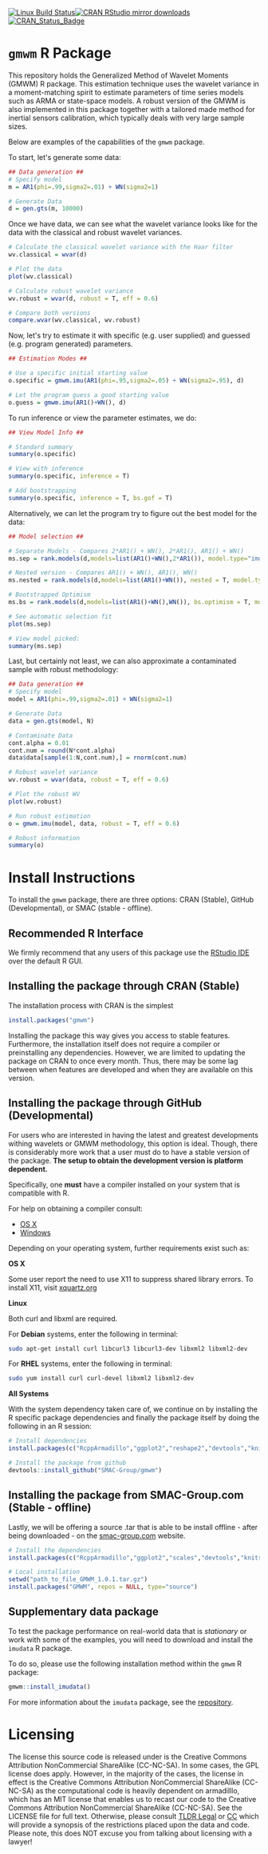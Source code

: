 [![Linux Build Status](https://travis-ci.org/SMAC-Group/gmwm.svg?branch=master)](https://travis-ci.org/SMAC-Group/gmwm)[![CRAN RStudio mirror downloads](http://cranlogs.r-pkg.org/badges/gmwm)](http://www.r-pkg.org/pkg/gmwm)[![CRAN\_Status\_Badge](http://www.r-pkg.org/badges/version/gmwm)](http://cran.r-project.org/package=gmwm)

# `gmwm` R Package
This repository holds the Generalized Method of Wavelet Moments (GMWM) R package. This estimation technique uses the wavelet variance in a moment-matching spirit to estimate parameters of time series models such as ARMA or state-space models. A robust version of the GMWM is also implemented in this package together with a tailored made method for inertial sensors calibration, which typically deals with very large sample sizes. 

Below are examples of the capabilities of the `gmwm` package.

To start, let's generate some data:
```r
## Data generation ##
# Specify model
m = AR1(phi=.99,sigma2=.01) + WN(sigma2=1)

# Generate Data
d = gen.gts(m, 10000)
```

Once we have data, we can see what the wavelet variance looks like for the data with the classical and robust wavelet variances.

```r
# Calculate the classical wavelet variance with the Haar filter
wv.classical = wvar(d)

# Plot the data
plot(wv.classical)

# Calculate robust wavelet variance
wv.robust = wvar(d, robust = T, eff = 0.6)

# Compare both versions
compare.wvar(wv.classical, wv.robust)
```

Now, let's try to estimate it with specific (e.g. user supplied) and guessed (e.g. program generated) parameters.

```r
## Estimation Modes ##

# Use a specific initial starting value
o.specific = gmwm.imu(AR1(phi=.95,sigma2=.05) + WN(sigma2=.95), d)

# Let the program guess a good starting value
o.guess = gmwm.imu(AR1()+WN(), d)
```

To run inference or view the parameter estimates, we do:
```r
## View Model Info ##

# Standard summary
summary(o.specific)

# View with inference
summary(o.specific, inference = T)

# Add bootstrapping
summary(o.specific, inference = T, bs.gof = T)
```

Alternatively, we can let the program try to figure out the best model for the data:
```r
## Model selection ##

# Separate Models - Compares 2*AR1() + WN(), 2*AR1(), AR1() + WN()
ms.sep = rank.models(d,models=list(AR1()+WN(),2*AR1()), model.type="imu")

# Nested version - Compares AR1() + WN(), AR1(), WN()
ms.nested = rank.models(d,models=list(AR1()+WN()), nested = T, model.type="imu")

# Bootstrapped Optimism
ms.bs = rank.models(d,models=list(AR1()+WN(),WN()), bs.optimism = T, model.type="imu")

# See automatic selection fit
plot(ms.sep)

# View model picked:
summary(ms.sep)
```

Last, but certainly not least, we can also approximate a contaminated sample with robust methodology:
```r
## Data generation ##
# Specify model
model = AR1(phi=.99,sigma2=.01) + WN(sigma2=1)

# Generate Data
data = gen.gts(model, N)

# Contaminate Data
cont.alpha = 0.01
cont.num = round(N*cont.alpha)
data$data[sample(1:N,cont.num),] = rnorm(cont.num)

# Robust wavelet variance
wv.robust = wvar(data, robust = T, eff = 0.6)

# Plot the robust WV
plot(wv.robust)

# Run robust estimation
o = gmwm.imu(model, data, robust = T, eff = 0.6)

# Robust information
summary(o)
```


# Install Instructions
To install the `gmwm` package, there are three options: CRAN (Stable), GitHub (Developmental), or SMAC (stable - offline).

## Recommended R Interface

We firmly recommend that any users of this package use the [RStudio IDE](https://www.rstudio.com/products/rstudio/download/) over the default R GUI.


## Installing the package through CRAN (Stable)
The installation process with CRAN is the simplest

```r
install.packages("gmwm")
```

Installing the package this way gives you access to stable features. Furthermore, the installation itself does not require a compiler or preinstalling any dependencies. However, we are limited to updating the package on CRAN to once every month. Thus, there may be some lag between when features are developed and when they are available on this version.

## Installing the package through GitHub (Developmental)

For users who are interested in having the latest and greatest developments withing wavelets or GMWM methodology, this option is ideal. Though, there is considerably more work that a user must do to have a stable version of the package. **The setup to obtain the development version is platform dependent.**

Specifically, one **must** have a compiler installed on your system that is compatible with R.

For help on obtaining a compiler consult:

* [OS X](http://thecoatlessprofessor.com/programming/r-compiler-tools-for-rcpp-on-os-x/)
* [Windows](https://cran.r-project.org/bin/windows/Rtools/)

Depending on your operating system, further requirements exist such as:

**OS X**

Some user report the need to use X11 to suppress shared library errors. To install X11, visit [xquartz.org](http://www.xquartz.org/)

**Linux**

Both curl and libxml are required.

For **Debian** systems, enter the following in terminal:

```bash
sudo apt-get install curl libcurl3 libcurl3-dev libxml2 libxml2-dev
```

For **RHEL** systems, enter the following in terminal:

```bash
sudo yum install curl curl-devel libxml2 libxml2-dev
```

**All Systems**

With the system dependency taken care of, we continue on by installing the R specific package dependencies and finally the package itself by doing the following in an R session: 

```r
# Install dependencies
install.packages(c("RcppArmadillo","ggplot2","reshape2","devtools","knitr","rmarkdown"))

# Install the package from github
devtools::install_github("SMAC-Group/gmwm")
```

## Installing the package from SMAC-Group.com (Stable - offline)

Lastly, we will be offering a source .tar that is able to be install offline - after being downloaded - on the [smac-group.com](http://www.smac-group.com) website.

```r
# Install the dependencies
install.packages(c("RcppArmadillo","ggplot2","scales","devtools","knitr","rmarkdown"))

# Local installation
setwd("path_to_file_GMWM_1.0.1.tar.gz")
install.packages("GMWM", repos = NULL, type="source")
```

## Supplementary data package

To test the package performance on real-world data that is *stationary* or work with some of the examples, you will need to download and install the `imudata` R package.

To do so, please use the following installation method within the `gmwm` R package:

```r
gmwm::install_imudata()
```

For more information about the `imudata` package, see the [repository](https://github.com/SMAC-Group/imudata).

# Licensing
The license this source code is released under is the Creative Commons Attribution NonCommercial ShareAlike (CC-NC-SA). In some cases, the GPL license does apply. However, in the majority of the cases, the license in effect is the Creative Commons Attribution NonCommercial ShareAlike (CC-NC-SA) as the computational code is heavily dependent on armadilllo, which has an MIT license that enables us to recast our code to the Creative Commons Attribution NonCommercial ShareAlike (CC-NC-SA). See the LICENSE file for full text. Otherwise, please consult [TLDR Legal](https://tldrlegal.com/license/creative-commons-attribution-noncommercial-sharealike-(cc-nc-sa)) or [CC](https://creativecommons.org/licenses/by-nc-sa/4.0/#) which will provide a synopsis of the restrictions placed upon the data and code. Please note, this does NOT excuse you from talking about licensing with a lawyer!
